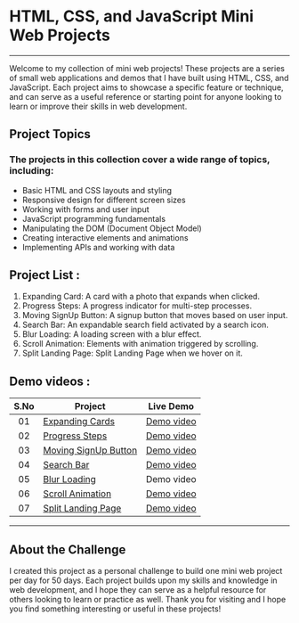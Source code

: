 # HTML, CSS, and JavaScript Mini Web Projects
---
Welcome to my collection of mini web projects! These projects are a series of small web applications and demos that I have built using HTML, CSS, and JavaScript. Each project aims to showcase a specific feature or technique, and can serve as a useful reference or starting point for anyone looking to learn or improve their skills in web development.


## Project Topics

### The projects in this collection cover a wide range of topics, including:

- Basic HTML and CSS layouts and styling
- Responsive design for different screen sizes
- Working with forms and user input
- JavaScript programming fundamentals
- Manipulating the DOM (Document Object Model)
- Creating interactive elements and animations
- Implementing APIs and working with data


## Project List :
   
1. Expanding Card: A card with a photo that expands when clicked.
2. Progress Steps: A progress indicator for multi-step processes.
3. Moving SignUp Button: A signup button that moves based on user input.
4. Search Bar: An expandable search field activated by a search icon.
5. Blur Loading: A loading screen with a blur effect.
6. Scroll Animation: Elements with animation triggered by scrolling.
7. Split Landing Page: Split Landing Page when we hover on it.


## Demo videos : 

|  S.No  | Project                                                                                                                     | Live Demo                                                                         |
| :-: | --------------------------------------------------------------------------------------------------------------------------- | --------------------------------------------------------------------------------- |
| 01  | [Expanding Cards](https://github.com/dhanushtheijas08/50days-web-project/tree/main/1.Expanding%20Card)                             | [Demo video](https://twitter.com/i/status/1606741315324153863)               |
| 02  | [Progress Steps](https://github.com/dhanushtheijas08/50days-web-project/tree/main/2.Progress%20Steps)                               | [Demo video](https://www.linkedin.com/posts/dhanush-theijas-ba5478226_100daysofcode-webproject-project-activity-7012816229820235776-qp0p?utm_source=share&utm_medium=member_desktop)                |
| 03  | [Moving SignUp Button](https://github.com/dhanushtheijas08/50days-web-project/tree/main/3.Moving%20SignUp%20Page)                       | [Demo video](https://twitter.com/i/status/1607763140921683969) |
| 04  | [Search Bar](https://github.com/dhanushtheijas08/50days-web-project/tree/main/4.Search%20Bar)                          | [Demo video](https://www.linkedin.com/posts/dhanush-theijas-ba5478226_100daysofcode-webproject-project-activity-7015373137781411840-WEez?utm_source=share&utm_medium=member_desktop)          |
| 05  | [Blur Loading](https://github.com/dhanushtheijas08/50days-web-project/tree/main/5.Blur%20Loading)                               | Demo video                |
| 06  | [Scroll Animation](https://github.com/dhanushtheijas08/50days-web-project/tree/main/6.Scroll%20Animation)                           | [Demo video](https://twitter.com/i/status/1610328119067672576)             |
| 07  | [Split Landing Page](https://github.com/dhanushtheijas08/50days-web-project/tree/main/7.Split%20Landing%20Page)                           | [Demo video](https://www.linkedin.com/posts/dhanush-theijas-ba5478226_100daysofcode-webproject-project-activity-7016799298487025664-DO-p?utm_source=share&utm_medium=member_desktop)             |

--- 

## About the Challenge

I created this project as a personal challenge to build one mini web project per day for 50 days. Each project builds upon my skills and knowledge in web development, and I hope they can serve as a helpful resource for others looking to learn or practice as well. Thank you for visiting and I hope you find something interesting or useful in these projects!
